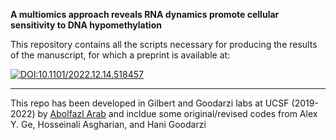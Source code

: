 **A multiomics approach reveals RNA dynamics promote cellular sensitivity to DNA hypomethylation**

This repository contains all the scripts necessary for producing the results of the manuscript, for which a preprint is available at:

[![DOI:10.1101/2022.12.14.518457](http://img.shields.io/badge/DOI-10.1101/2022.12.14.518457-B31B1B.svg)](https://www.biorxiv.org/content/early/2022/12/14/2022.12.14.518457)

___
This repo has been developed in Gilbert and Goodarzi labs at UCSF (2019-2022) by [Abolfazl Arab](@abearab) and incldue some original/revised codes from  Alex Y. Ge,  Hosseinali Asgharian, and Hani Goodarzi
